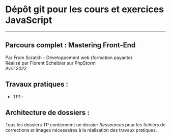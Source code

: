 # Dépôt git pour les cours et exercices JavaScript

***

## Parcours complet : Mastering Front-End

Par From Scratch - Développement web (formation payante)<br>
Réalisé par Florent Scheibler sur PhpStorm <br>
*Avril 2022*

## Travaux pratiques :

- TP1 : 

## Architecture de dossiers :

Tous les dossiers TP contiennent un dossier *Ressources* pour les fichiers de corrections et images
nécessaires à la réalisation des travaux pratiques.